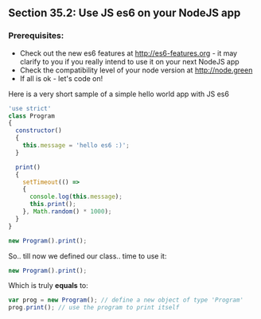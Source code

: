 ## Section 35.2: Use JS es6 on your NodeJS app

### Prerequisites:
- Check out the new es6 features at http://es6-features.org - it may clarify to you if you really intend to use it on your next NodeJS app
- Check the compatibility level of your node version at http://node.green
- If all is ok - let's code on!

Here is a very short sample of a simple hello world app with JS es6

```js
'use strict'
class Program
{
  constructor()
  {
    this.message = 'hello es6 :)';
  }

  print()
  {
    setTimeout(() =>
    {
      console.log(this.message);
      this.print();
    }, Math.random() * 1000);
  }
}

new Program().print();
```

So.. till now we defined our class.. time to use it:

```js
new Program().print();
```

Which is truly **equals** to:

```js
var prog = new Program(); // define a new object of type 'Program'
prog.print(); // use the program to print itself
```
